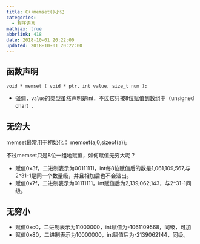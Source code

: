 ```yaml
---
title: C++memset()小记
categories:
  - 程序语言
mathjax: true
abbrlink: 418
date: 2018-10-01 20:22:00
updated: 2018-10-01 20:22:00
---
```

## 函数声明
`void * memset ( void * ptr, int value, size_t num );`

- 强调，`value`的类型虽然声明是int，不过它只按8位赋值到数组中（unsigned char）.

## 无穷大<!--more-->
memset最常用于初始化：
    memset(a,0,sizeof(a));

不过memset只是8位一组地赋值，如何赋值无穷大呢？
- 赋值0x3f，二进制表示为00111111，int每8位赋值后的数是1,061,109,567,与2^31-1是同一个数量级，并且相加后也不会溢出。
- 赋值0x7f，二进制表示为01111111，int赋值后为2,139,062,143，与2^31-1同级。

## 无穷小
- 赋值0xc0，二进制表示为11000000，int赋值为-1061109568，同级，可加
- 赋值0x80，二进制表示为10000000，int赋值后为-2139062144，同级。